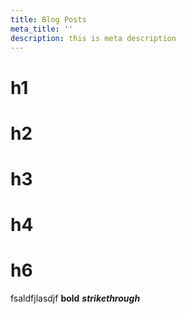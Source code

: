 ```yaml
---
title: Blog Posts
meta_title: ''
description: this is meta description
---
```


# h1 
# h2
# h3
# h4
# h6

fsaldfjlasdjf
**bold**
***strikethrough***
